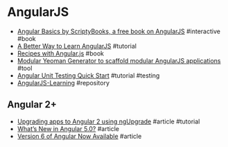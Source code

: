 # AngularJS

- [Angular Basics by ScriptyBooks, a free book on AngularJS](http://www.angularjsbook.com) #interactive #book
- [A Better Way to Learn AngularJS](https://thinkster.io/a-better-way-to-learn-angularjs) #tutorial
- [Recipes with Angular.js](http://fdietz.github.io/recipes-with-angular-js/index.html) #book
- [Modular Yeoman Generator to scaffold modular AngularJS applications](http://newaeonweb.com.br/generator-angm) #tool
- [Angular Unit Testing Quick Start](http://angulartestingquickstart.com) #tutorial #testing
- [AngularJS-Learning](https://github.com/jmcunningham/AngularJS-Learning) #repository

## Angular 2+

- [Upgrading apps to Angular 2 using ngUpgrade](http://blog.thoughtram.io/angular/2015/10/24/upgrading-apps-to-angular-2-using-ngupgrade.html) #article #tutorial
- [What’s New in Angular 5.0?](https://www.tatvasoft.com/blog/whats-new-in-angular-5-0) #article
- [Version 6 of Angular Now Available](https://blog.angular.io/version-6-of-angular-now-available-cc56b0efa7a4) #article